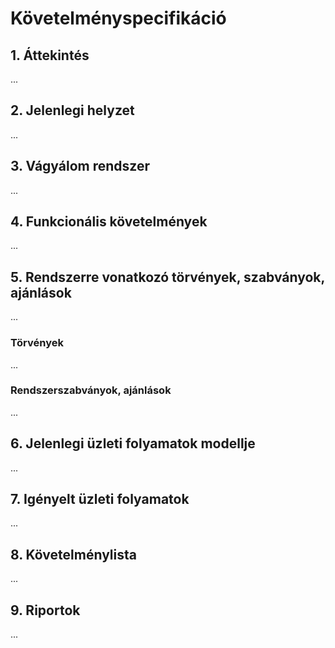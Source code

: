 # Követelményspecifikáció

## 1. Áttekintés
...


## 2. Jelenlegi helyzet
...


## 3. Vágyálom rendszer
...


## 4. Funkcionális követelmények
...


## 5. Rendszerre vonatkozó törvények, szabványok, ajánlások
...

### Törvények
...

### Rendszerszabványok, ajánlások
...


## 6. Jelenlegi üzleti folyamatok modellje
...


## 7. Igényelt üzleti folyamatok
...


## 8. Követelménylista
...


## 9. Riportok
...